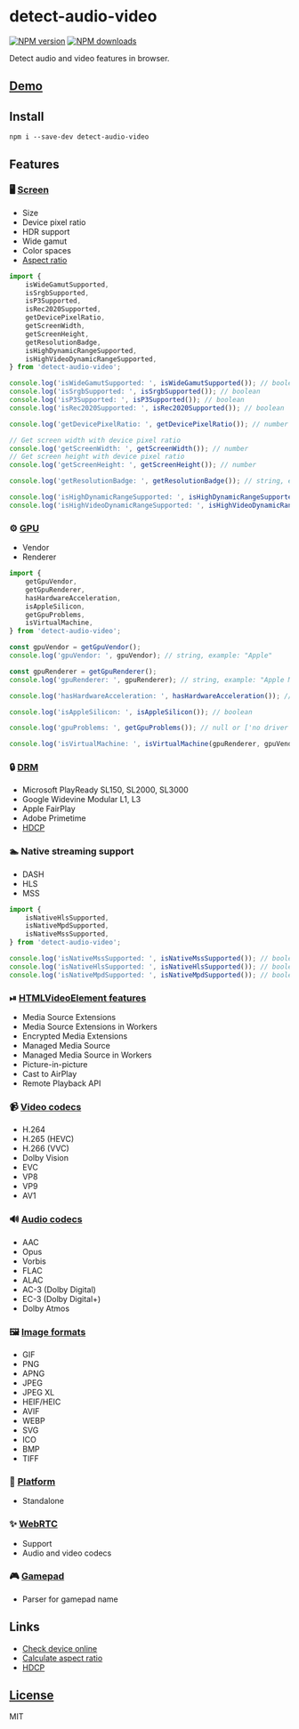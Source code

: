 # detect-audio-video

[![NPM version](https://img.shields.io/npm/v/detect-audio-video.svg?style=flat)](https://www.npmjs.com/package/detect-audio-video)
[![NPM downloads](https://img.shields.io/npm/dm/detect-audio-video.svg?style=flat)](https://www.npmjs.com/package/detect-audio-video)

Detect audio and video features in browser.

## [Demo](https://checkdevice.online/en/video/)

## Install
`npm i --save-dev detect-audio-video`

## Features

### 🖥️ [Screen](https://checkdevice.online/en/screen/)
- Size
- Device pixel ratio
- HDR support
- Wide gamut
- Color spaces
- [Aspect ratio](https://github.com/vvideo/calc-aspect-ratio)

```js
import {
    isWideGamutSupported,
    isSrgbSupported,
    isP3Supported,
    isRec2020Supported,
    getDevicePixelRatio,
    getScreenWidth,
    getScreenHeight,
    getResolutionBadge,
    isHighDynamicRangeSupported,
    isHighVideoDynamicRangeSupported,
} from 'detect-audio-video';

console.log('isWideGamutSupported: ', isWideGamutSupported()); // boolean
console.log('isSrgbSupported: ', isSrgbSupported()); // boolean
console.log('isP3Supported: ', isP3Supported()); // boolean
console.log('isRec2020Supported: ', isRec2020Supported()); // boolean

console.log('getDevicePixelRatio: ', getDevicePixelRatio()); // number

// Get screen width with device pixel ratio
console.log('getScreenWidth: ', getScreenWidth()); // number
// Get screen height with device pixel ratio
console.log('getScreenHeight: ', getScreenHeight()); // number

console.log('getResolutionBadge: ', getResolutionBadge()); // string, example: "4K"

console.log('isHighDynamicRangeSupported: ', isHighDynamicRangeSupported()); // boolean
console.log('isHighVideoDynamicRangeSupported: ', isHighVideoDynamicRangeSupported()); // boolean
```

### ⚙️ [GPU](https://checkdevice.online/en/gpu/)
- Vendor
- Renderer

```js
import {
    getGpuVendor,
    getGpuRenderer,
    hasHardwareAcceleration,
    isAppleSilicon,
    getGpuProblems,
    isVirtualMachine,
} from 'detect-audio-video';

const gpuVendor = getGpuVendor();
console.log('gpuVendor: ', gpuVendor); // string, example: "Apple"

const gpuRenderer = getGpuRenderer();
console.log('gpuRenderer: ', gpuRenderer); // string, example: "Apple M1, or similar"

console.log('hasHardwareAcceleration: ', hasHardwareAcceleration()); // boolean

console.log('isAppleSilicon: ', isAppleSilicon()); // boolean

console.log('gpuProblems: ', getGpuProblems()); // null or ['no driver', ...]

console.log('isVirtualMachine: ', isVirtualMachine(gpuRenderer, gpuVendor)); // boolean
```

### 🔒 [DRM](https://checkdevice.online/en/video/#drm)
- Microsoft PlayReady SL150, SL2000, SL3000
- Google Widevine Modular L1, L3
- Apple FairPlay
- Adobe Primetime
- [HDCP](https://github.com/vvideo/hdcp)

### 🏊 Native streaming support
- DASH
- HLS
- MSS

```js
import {
    isNativeHlsSupported,
    isNativeMpdSupported,
    isNativeMssSupported,
} from 'detect-audio-video';

console.log('isNativeMssSupported: ', isNativeMssSupported()); // boolean
console.log('isNativeHlsSupported: ', isNativeHlsSupported()); // boolean
console.log('isNativeMpdSupported: ', isNativeMpdSupported()); // boolean
```

### ⏯ [HTMLVideoElement features](https://checkdevice.online/en/video/#htmlvideoelement-features)
- Media Source Extensions
- Media Source Extensions in Workers
- Encrypted Media Extensions
- Managed Media Source
- Managed Media Source in Workers
- Picture-in-picture
- Cast to AirPlay
- Remote Playback API

### 📹 [Video codecs](https://checkdevice.online/en/video/#video-codecs)
- H.264
- H.265 (HEVC)
- H.266 (VVC)
- Dolby Vision
- EVC
- VP8
- VP9
- AV1

### 🔊 [Audio codecs](https://checkdevice.online/en/audio/)
- AAC
- Opus
- Vorbis
- FLAC
- ALAC
- AC-3 (Dolby Digital)
- EC-3 (Dolby Digital+)
- Dolby Atmos

### 🖼️ [Image formats](https://checkdevice.online/en/video/#image-formats)
- GIF
- PNG
- APNG
- JPEG
- JPEG XL
- HEIF/HEIC
- AVIF
- WEBP
- SVG
- ICO
- BMP
- TIFF

### 🕍 [Platform](https://checkdevice.online/en/platform/)
- Standalone

### ✨ [WebRTC](https://checkdevice.online/en/webrtc/)
- Support
- Audio and video codecs

### 🎮 [Gamepad](https://checkdevice.online/en/gamepad/)
- Parser for gamepad name

## Links
- [Check device online](https://checkdevice.online/en/video/)
- [Calculate aspect ratio](https://github.com/vvideo/calc-aspect-ratio)
- [HDCP](https://github.com/vvideo/hdcp)

## [License](./LICENSE)
MIT
